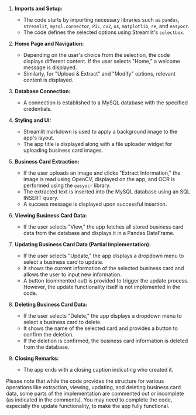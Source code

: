 1. **Imports and Setup:**
   - The code starts by importing necessary libraries such as `pandas`, `streamlit`, `mysql.connector`, `PIL`, `cv2`, `os`, `matplotlib`, `re`, and `easyocr`.
   - The code defines the selected options using Streamlit's `selectbox`.

2. **Home Page and Navigation:**
   - Depending on the user's choice from the selection, the code displays different content. If the user selects "Home," a welcome message is displayed.
   - Similarly, for "Upload & Extract" and "Modify" options, relevant content is displayed.

3. **Database Connection:**
   - A connection is established to a MySQL database with the specified credentials.

4. **Styling and UI:**
   - Streamlit markdown is used to apply a background image to the app's layout.
   - The app title is displayed along with a file uploader widget for uploading business card images.

5. **Business Card Extraction:**
   - If the user uploads an image and clicks "Extract Information," the image is read using OpenCV, displayed on the app, and OCR is performed using the `easyocr` library.
   - The extracted text is inserted into the MySQL database using an SQL INSERT query.
   - A success message is displayed upon successful insertion.

6. **Viewing Business Card Data:**
   - If the user selects "View," the app fetches all stored business card data from the database and displays it in a Pandas DataFrame.

7. **Updating Business Card Data (Partial Implementation):**
   - If the user selects "Update," the app displays a dropdown menu to select a business card to update.
   - It shows the current information of the selected business card and allows the user to input new information.
   - A button (commented out) is provided to trigger the update process. However, the update functionality itself is not implemented in the code.

8. **Deleting Business Card Data:**
   - If the user selects "Delete," the app displays a dropdown menu to select a business card to delete.
   - It shows the name of the selected card and provides a button to confirm the deletion.
   - If the deletion is confirmed, the business card information is deleted from the database.

9. **Closing Remarks:**
   - The app ends with a closing caption indicating who created it.

Please note that while the code provides the structure for various operations like extraction, viewing, updating, and deleting business card data, some parts of the implementation are commented out or incomplete (as indicated in the comments). You may need to complete the code, especially the update functionality, to make the app fully functional.
